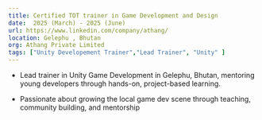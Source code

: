 ```yaml
---
title: Certified TOT trainer in Game Development and Design
date:  2025 (March) - 2025 (June)
url: https://www.linkedin.com/company/athang/
location: Gelephu , Bhutan
org: Athang Private Limited 
tags: ["Unity Developement Trainer","Lead Trainer", "Unity" ]
---
```



- Lead trainer in Unity Game Development in Gelephu, Bhutan, mentoring young
  developers through hands-on, project-based learning.

- Passionate about growing the local game dev scene through teaching, community
  building, and mentorship